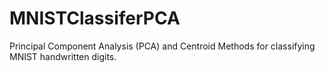 # MNISTClassiferPCA
Principal Component Analysis (PCA) and Centroid Methods for classifying MNIST handwritten digits.
